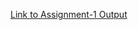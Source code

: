 [Link to Assignment-1 Output](https://harsha12a.github.io/Assignments-of-fullstack/Week-1/Assignment-1/2.html)